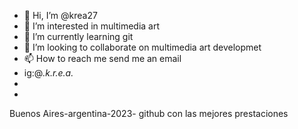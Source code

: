 - 👋 Hi, I’m @krea27
- 👀 I’m interested in multimedia art
- 🌱 I’m currently learning git
- 💞️ I’m looking to collaborate on multimedia art  developmet 
- 📫 How to reach me send me an email
- ig:@_.k.r.e.a._
- 
- 
 Buenos Aires-argentina-2023- github con las mejores prestaciones
 
 
<!---
krea27/krea27 is a ✨ special ✨ repository because its `README.md` (this file) appears on your GitHub profile.
You can click the Preview link to take a look at your changes.
--->
